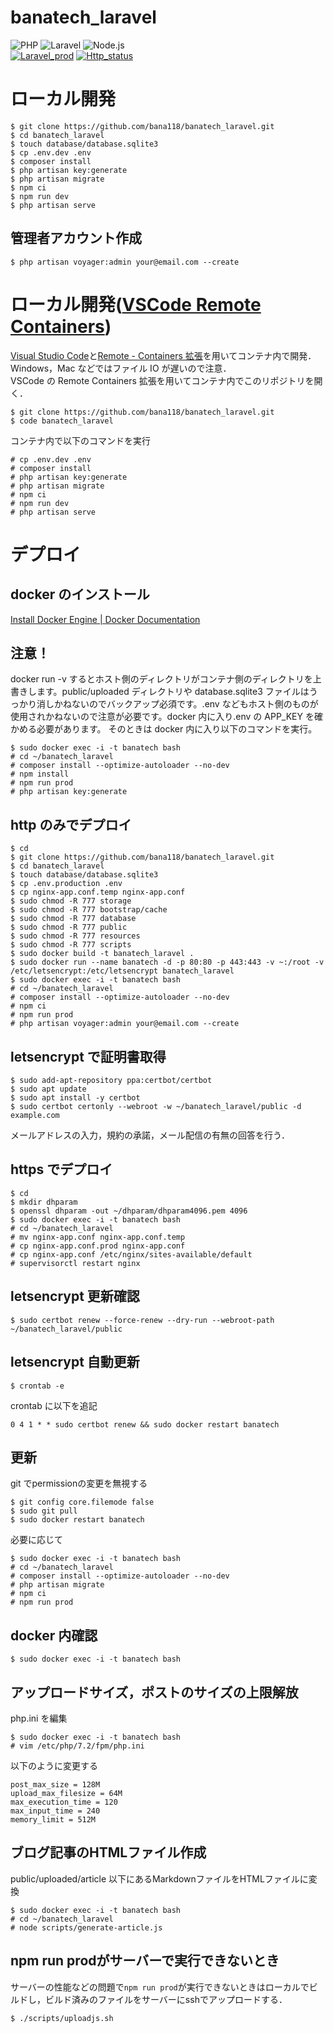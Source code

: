 # banatech_laravel
![PHP](https://img.shields.io/static/v1?label=php&message=v7.2&color=474A8A&logo=php)
![Laravel](https://img.shields.io/static/v1?label=Laravel&message=v6.0&color=F05340&logo=laravel)
![Node.js](https://img.shields.io/static/v1?label=Node.js&message=v12.16.3&color=339933&logo=node.js)  
[![Laravel_prod](https://github.com/bana118/banatech_laravel/workflows/Laravel_prod/badge.svg)](https://github.com/bana118/banatech_laravel/actions?query=workflow%3ALaravel_prod)
[![Http_status](https://github.com/bana118/banatech_laravel/workflows/Http_status/badge.svg)](https://github.com/bana118/banatech_laravel/actions?query=workflow%3AHttp_status)

# ローカル開発

```
$ git clone https://github.com/bana118/banatech_laravel.git
$ cd banatech_laravel
$ touch database/database.sqlite3
$ cp .env.dev .env
$ composer install
$ php artisan key:generate
$ php artisan migrate
$ npm ci
$ npm run dev
$ php artisan serve
```

## 管理者アカウント作成

```
$ php artisan voyager:admin your@email.com --create
```

# ローカル開発([VSCode Remote Containers](https://code.visualstudio.com/docs/remote/containers))

[Visual Studio Code](https://azure.microsoft.com/ja-jp/products/visual-studio-code/)と[Remote \- Containers 拡張](https://marketplace.visualstudio.com/items?itemName=ms-vscode-remote.remote-containers)を用いてコンテナ内で開発．  
Windows，Mac などではファイル IO が遅いので注意．  
VSCode の Remote Containers 拡張を用いてコンテナ内でこのリポジトリを開く．

```
$ git clone https://github.com/bana118/banatech_laravel.git
$ code banatech_laravel
```

コンテナ内で以下のコマンドを実行

```
# cp .env.dev .env
# composer install
# php artisan key:generate
# php artisan migrate
# npm ci
# npm run dev
# php artisan serve
```

# デプロイ

## docker のインストール

[Install Docker Engine \| Docker Documentation](https://docs.docker.com/engine/install/)

## 注意！

docker run -v するとホスト側のディレクトリがコンテナ側のディレクトリを上書きします。public/uploaded ディレクトリや database.sqlite3 ファイルはうっかり消しかねないのでバックアップ必須です。.env などもホスト側のものが使用されかねないので注意が必要です。docker 内に入り.env の APP_KEY を確かめる必要があります。
そのときは docker 内に入り以下のコマンドを実行。

```
$ sudo docker exec -i -t banatech bash
# cd ~/banatech_laravel
# composer install --optimize-autoloader --no-dev
# npm install
# npm run prod
# php artisan key:generate
```

## http のみでデプロイ

```
$ cd
$ git clone https://github.com/bana118/banatech_laravel.git
$ cd banatech_laravel
$ touch database/database.sqlite3
$ cp .env.production .env
$ cp nginx-app.conf.temp nginx-app.conf
$ sudo chmod -R 777 storage
$ sudo chmod -R 777 bootstrap/cache
$ sudo chmod -R 777 database
$ sudo chmod -R 777 public
$ sudo chmod -R 777 resources
$ sudo chmod -R 777 scripts
$ sudo docker build -t banatech_laravel .
$ sudo docker run --name banatech -d -p 80:80 -p 443:443 -v ~:/root -v /etc/letsencrypt:/etc/letsencrypt banatech_laravel
$ sudo docker exec -i -t banatech bash
# cd ~/banatech_laravel
# composer install --optimize-autoloader --no-dev
# npm ci
# npm run prod
# php artisan voyager:admin your@email.com --create
```

## letsencrypt で証明書取得

```
$ sudo add-apt-repository ppa:certbot/certbot
$ sudo apt update
$ sudo apt install -y certbot
$ sudo certbot certonly --webroot -w ~/banatech_laravel/public -d example.com
```

メールアドレスの入力，規約の承諾，メール配信の有無の回答を行う．

## https でデプロイ

```
$ cd
$ mkdir dhparam
$ openssl dhparam -out ~/dhparam/dhparam4096.pem 4096
$ sudo docker exec -i -t banatech bash
# cd ~/banatech_laravel
# mv nginx-app.conf nginx-app.conf.temp
# cp nginx-app.conf.prod nginx-app.conf
# cp nginx-app.conf /etc/nginx/sites-available/default
# supervisorctl restart nginx
```

## letsencrypt 更新確認

```
$ sudo certbot renew --force-renew --dry-run --webroot-path ~/banatech_laravel/public
```

## letsencrypt 自動更新

```
$ crontab -e
```

crontab に以下を追記

```
0 4 1 * * sudo certbot renew && sudo docker restart banatech
```

## 更新

git でpermissionの変更を無視する

```
$ git config core.filemode false
$ sudo git pull
$ sudo docker restart banatech
```

必要に応じて

```
$ sudo docker exec -i -t banatech bash
# cd ~/banatech_laravel
# composer install --optimize-autoloader --no-dev
# php artisan migrate
# npm ci
# npm run prod
```

## docker 内確認

```
$ sudo docker exec -i -t banatech bash
```

## アップロードサイズ，ポストのサイズの上限解放

php.ini を編集

```
$ sudo docker exec -i -t banatech bash
# vim /etc/php/7.2/fpm/php.ini
```

以下のように変更する

```
post_max_size = 128M
upload_max_filesize = 64M
max_execution_time = 120
max_input_time = 240
memory_limit = 512M
```

## ブログ記事のHTMLファイル作成
public/uploaded/article 以下にあるMarkdownファイルをHTMLファイルに変換

```
$ sudo docker exec -i -t banatech bash
# cd ~/banatech_laravel
# node scripts/generate-article.js
```

## npm run prodがサーバーで実行できないとき
サーバーの性能などの問題で`npm run prod`が実行できないときはローカルでビルドし，ビルド済みのファイルをサーバーにsshでアップロードする．

```
$ ./scripts/uploadjs.sh
```

